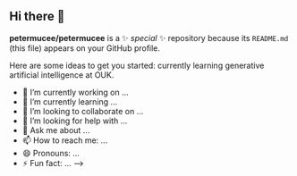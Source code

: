 ## Hi there 👋


**petermucee/petermucee** is a ✨ _special_ ✨ repository because its `README.md` (this file) appears on your GitHub profile.

Here are some ideas to get you started: currently learning generative artificial intelligence at OUK.


- 🔭 I’m currently working on ...
- 🌱 I’m currently learning ...
- 👯 I’m looking to collaborate on ...
- 🤔 I’m looking for help with ...
- 💬 Ask me about ...
- 📫 How to reach me: ...
- 😄 Pronouns: ...
- ⚡ Fun fact: ...
-->
